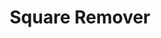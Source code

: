 ---
layout: showcase
title: "Square Remover"
android: https://play.google.com/store/apps/details?id=com.bercersoft.squareremover
website: https://play.google.com/store/apps/details?id=com.bercersoft.squareremover
---